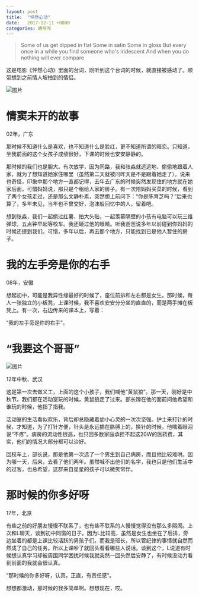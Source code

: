 ```yaml
---
layout: post
title:  "怦然心动"
date:   2017-12-11 +0800
categories: 瞎写写
---
```


> Some of us get dipped in flat
> Some in satin
> Some in gloss
> But every once in a while
> you find someone who's iridescent
> And when you do
> nothing will ever compare

这是电影《怦然心动》里面的台词，刚听到这个台词的时候，就直接被感动了。顺带想到之前情人坡拍到的情侣。

![图片](https://forest-pic.oss-cn-beijing.aliyuncs.com/webimg/202110112131275.webp)



# 情窦未开的故事

02年，广东

那时候不知道什么是喜欢，也不知道什么是脸红，更不知道所谓的暗恋。只知道，坐我前面的这个女孩子成绩很好，下课的时候也安安静静的。

那时候的我们也是胆大。有次放学，因为同路，我和张淼就远远地、偷偷地跟着人家，就为了想知道她家住哪里（虽然第二天就被问昨天是不是跟着她走了）。说来也奇怪，印象中那个地方一直都记得，去年去广东的时候突然发现住的地方就在她家后面，可惜妈妈说，那只是个租给人家的房子。有一次陪妈妈买菜的时候，看到了两个女孩走过，还是那么文静朴素，突然想上前问下：“你是陈育芝吗？”后来也算了，多年未见，当年也不曾交好，泡沫般回忆中的人，留着吧。

想到张淼，我们一起偷过红薯、拍大头贴，一起羡慕隔壁的小孩有电脑可以玩三维弹球，五点钟早起等校车。我还砸过他的眼睛。听我爸爸说多年以前碰到你妈妈的时候还提到我们。可惜，多年以后，再去那个地方，只能找到已是他人暂住的房子。

# 我的左手旁是你的右手

08年，安徽

想起初中，可能是我异性缘最好的时候了，座位前排和左右都是女生。那时候，每人一张独立的小板凳，上课时候，我不喜欢安安分分坐的直直的，而是两手摊在板凳上。有一次，右边传来的课本上，写着：

“我的左手旁是你的右手”。

# “我要这个哥哥”

![图片](https://forest-pic.oss-cn-beijing.aliyuncs.com/webimg/202110112135724.webp)

12年中秋、武汉

这是第一次去做义工，上面的这个小孩子，我们喊他“黄鼠狼”。那一天，刚好是中秋节。我们都在活动室玩的时候，黄鼠狼走了过来。部长蹲在他的面前问他希望和谁玩的时候，他指了指我。

活动室的生活看似欢乐，背后却总隐藏着幼小心灵的一次次坚强。护士来打针的时候，才知道，为了打针方便，针头是永远插在胳膊上的，换针的时候，他噙着眼泪说“不疼”。病房的流动性很高，也只因多数家庭承担不起这20W的医药费，其实，他们的情况大部分都可以治好。

回校车上，部长说，那是他第一次选了一个男生到自己病房，而且他比较难哄。因为哪一天，后来，去看了他们两年。虽然喊不出他们的名字，我也只是他们生活中的过客，也总希望，这群来自星星的孩子可以微笑常伴。

# 那时候的你多好呀

17年，北京

有些之前的好朋友慢慢不联系了，也有些不联系的人慢慢觉得没有那么多隔阂。上次和L聊天，谈到初中同窗的日子。因为L比较高，虽然是女生也坐在了后排，旁边坐着的都是上课比较活跃的男孩子们。而我是班长，所以管纪律的事情就自然而然成了自己的任务。所以上课吵了就回头看看哪些人说话。谈到这个，L说道有时候想认真学习却被周围同学困扰时候我就突然一回头然后安静了，有时候没动力看到前面的我就会很认真。

“那时候的你多好呀，认真，正直，有责任感”。

想想都激动，那时候的我多简单啊。想想现在，哎。



